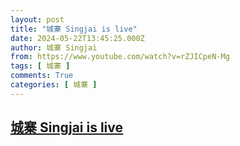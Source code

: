```yaml
---
layout: post
title: "城寨 Singjai is live"
date: 2024-05-22T13:45:25.000Z
author: 城寨 Singjai
from: https://www.youtube.com/watch?v=rZJICpeN-Mg
tags: [ 城寨 ]
comments: True
categories: [ 城寨 ]
---
```

<!--1716385525000-->
[城寨 Singjai is live](https://www.youtube.com/watch?v=rZJICpeN-Mg)
------

<div>

</div>
